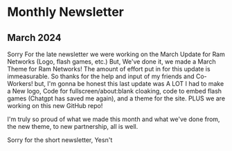 # Monthly Newsletter

## March 2024

Sorry For the late newsletter we were working on the March Update for Ram Networks (Logo, flash games, etc.)
But, We've done it, we made a March Theme for Ram Networks! 
The amount of effort put in for this update is immeasurable. So thanks for the help and input of my friends and Co-Workers!
but, I'm gonna be honest this last update was A LOT I had to make a New logo, Code for fullscreen/about:blank cloaking, code to embed flash games (Chatgpt has saved me again), 
and a theme for the site. PLUS we are working on this new GitHub repo!

I'm truly so proud of what we made this month and what we've done from, the new theme, to new partnership, all is well.

Sorry for the short newsletter, Yesn't
